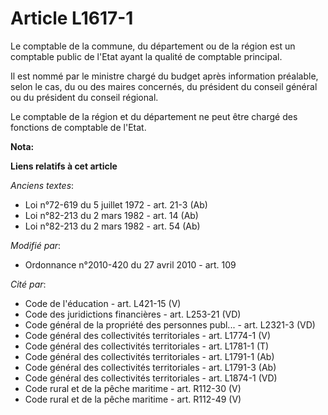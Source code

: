 # Article L1617-1

Le comptable de la commune, du département ou de la région est un comptable public de l'Etat ayant la qualité de comptable
principal.

Il est nommé par le ministre chargé du budget après information préalable, selon le cas, du ou des maires concernés, du
président du conseil général ou du président du conseil régional.

Le comptable de la région et du département ne peut être chargé des fonctions de comptable de l'Etat.

**Nota:**



**Liens relatifs à cet article**

_Anciens textes_:

  - Loi n°72-619 du 5 juillet 1972 - art. 21-3 (Ab)
  - Loi n°82-213 du 2 mars 1982 - art. 14 (Ab)
  - Loi n°82-213 du 2 mars 1982 - art. 54 (Ab)

_Modifié par_:

  - Ordonnance n°2010-420  du 27 avril 2010 - art. 109

_Cité par_:

  - Code de l'éducation - art. L421-15 (V)
  - Code des juridictions financières - art. L253-21 (VD)
  - Code général de la propriété des personnes publ... - art. L2321-3 (VD)
  - Code général des collectivités territoriales - art. L1774-1 (V)
  - Code général des collectivités territoriales - art. L1781-1 (T)
  - Code général des collectivités territoriales - art. L1791-1 (Ab)
  - Code général des collectivités territoriales - art. L1791-3 (Ab)
  - Code général des collectivités territoriales - art. L1874-1 (VD)
  - Code rural et de la pêche maritime - art. R112-30 (V)
  - Code rural et de la pêche maritime - art. R112-49 (V)
